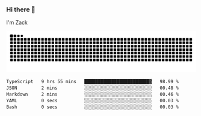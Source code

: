 ### Hi there 👋
I'm Zack

![](https://raw.githubusercontent.com/z4cki/z4cki/refs/heads/output/github-contribution-grid-snake.svg)
<!--START_SECTION:waka-->

```txt
TypeScript   9 hrs 55 mins   ████████████████████████▓   98.99 %
JSON         2 mins          ░░░░░░░░░░░░░░░░░░░░░░░░░   00.48 %
Markdown     2 mins          ░░░░░░░░░░░░░░░░░░░░░░░░░   00.46 %
YAML         0 secs          ░░░░░░░░░░░░░░░░░░░░░░░░░   00.03 %
Bash         0 secs          ░░░░░░░░░░░░░░░░░░░░░░░░░   00.03 %
```

<!--END_SECTION:waka-->
